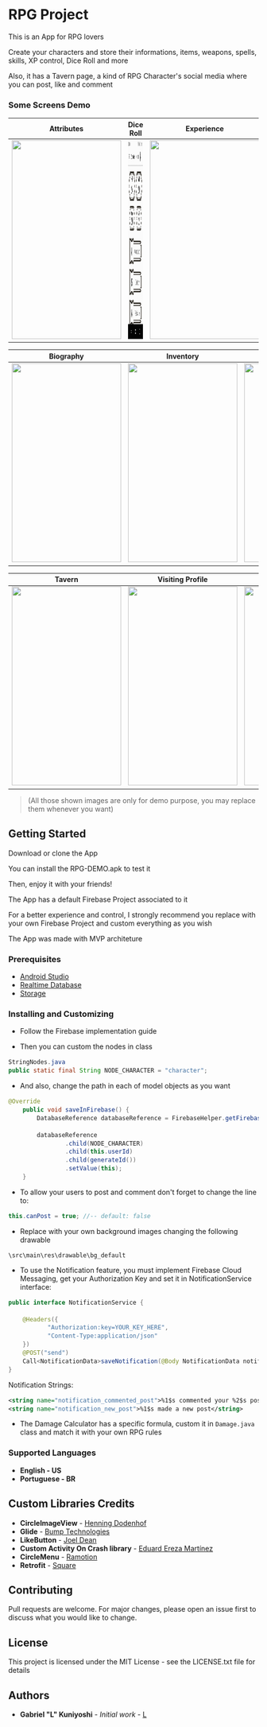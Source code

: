# RPG Project

This is an App for RPG lovers

Create your characters and store their informations, items, weapons, spells, skills, XP control, Dice Roll and more

Also, it has a Tavern page, a kind of RPG Character's social media where you can post, like and comment


### Some Screens Demo


Attributes | Dice Roll | Experience
------------ | ------------- | -------------
<img src="demo/login-attributes-demo.gif" width="220" height="400"/> | <img src="demo/dice-demo.gif" width="220" height="400"/> | <img src="demo/experience-demo.gif" width="220" height="400"/>


Biography | Inventory | Inventory
------------ | ------------- | -------------
<img src="demo/editing-bio-demo.gif" width="220" height="400"/> | <img src="demo/add-item-demo.gif" width="220" height="400"/> | <img src="demo/weapon-item-favorite-demo.gif" width="220" height="400"/>


Tavern | Visiting Profile | Characters
------------ | ------------- | -------------
<img src="demo/tavern-demo.gif" width="220" height="400"/> | <img src="demo/visit-profile-demo.gif" width="220" height="400"/> | <img src="demo/all-characters-demo.gif" width="220" height="400"/>

>(All those shown images are only for demo purpose, you may replace them whenever you want)



## Getting Started

Download or clone the App

You can install the RPG-DEMO.apk to test it

Then, enjoy it with your friends!

The App has a default Firebase Project associated to it

For a better experience and control, I strongly recommend you replace with your own Firebase Project and custom everything as you wish

The App was made with MVP architeture

### Prerequisites

* [Android Studio](https://developer.android.com/studio)
* [Realtime Database](https://firebase.google.com/docs/database/android/start)
* [Storage](https://firebase.google.com/docs/storage/android/start)


### Installing and Customizing

* Follow the Firebase implementation guide

* Then you can custom the nodes in class

```java
StringNodes.java
public static final String NODE_CHARACTER = "character";
```


* And also, change the path in each of model objects as you want
```java
@Override
    public void saveInFirebase() {
        DatabaseReference databaseReference = FirebaseHelper.getFirebaseRef();

        databaseReference
                .child(NODE_CHARACTER)
                .child(this.userId)
                .child(generateId())
                .setValue(this);
    }
```

* To allow your users to post and comment don't forget to change the line to:
```java
this.canPost = true; //-- default: false
```


* Replace with your own background images changing the following drawable

```
\src\main\res\drawable\bg_default
```

* To use the Notification feature, you must implement Firebase Cloud Messaging, get your Authorization Key and set it in NotificationService interface:
```java
public interface NotificationService {

    @Headers({
           "Authorization:key=YOUR_KEY_HERE",
           "Content-Type:application/json"
    })
    @POST("send")
    Call<NotificationData>saveNotification(@Body NotificationData notificationData);
}
```


Notification Strings:
```xml
<string name="notification_commented_post">%1$s commented your %2$s post</string>
<string name="notification_new_post">%1$s made a new post</string>
```


* The Damage Calculator has a specific formula, custom it in `Damage.java` class and match it with your own RPG rules



### Supported Languages

* **English - US**
* **Portuguese - BR**


## Custom Libraries Credits

* **CircleImageView** - [Henning Dodenhof](https://github.com/hdodenhof)
* **Glide** - [Bump Technologies](https://github.com/bumptech)
* **LikeButton** - [Joel Dean](https://github.com/jd-alexander)
* **Custom Activity On Crash library** - [Eduard Ereza Martínez](https://github.com/Ereza)
* **CircleMenu** - [Ramotion](https://github.com/Ramotion)
* **Retrofit** - [Square](https://square.github.io/retrofit/)



## Contributing
Pull requests are welcome. For major changes, please open an issue first to discuss what you would like to change.



## License
This project is licensed under the MIT License - see the LICENSE.txt file for details



## Authors

* **Gabriel "L" Kuniyoshi** - *Initial work* - [L](https://github.com/kiraitami)




